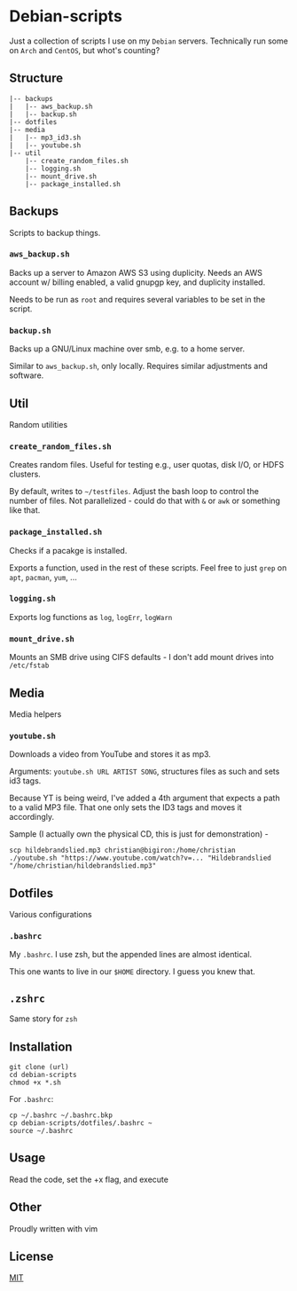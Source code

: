 # Debian-scripts
Just a collection of scripts I use on my `Debian` servers. Technically run some on `Arch` and `CentOS`, but whot's counting?

## Structure

```
|-- backups
|   |-- aws_backup.sh
|   |-- backup.sh
|-- dotfiles
|-- media
|   |-- mp3_id3.sh
|   |-- youtube.sh
|-- util
    |-- create_random_files.sh
    |-- logging.sh
    |-- mount_drive.sh
    |-- package_installed.sh
```

## Backups
Scripts to backup things.

### `aws_backup.sh`
Backs up a server to Amazon AWS S3 using duplicity. Needs an AWS account w/ billing enabled, a valid gnupgp key, and duplicity installed.

Needs to be run as `root` and requires several variables to be set in the script.

### `backup.sh`
Backs up a GNU/Linux machine over smb, e.g. to a home server.

Similar to `aws_backup.sh`, only locally. Requires similar adjustments and software.

## Util
Random utilities

### `create_random_files.sh`
Creates random files. Useful for testing e.g., user quotas, disk I/O, or HDFS clusters.

By default, writes to `~/testfiles`. Adjust the bash loop to control the number of files. Not parallelized - could do that with `&` or `awk` or something like that.

### `package_installed.sh`
Checks if a pacakge is installed.

Exports a function, used in the rest of these scripts. Feel free to just `grep` on `apt`, `pacman`, `yum`, ...

### `logging.sh`
Exports log functions as `log`, `logErr`, `logWarn`

### `mount_drive.sh`
Mounts an SMB drive using CIFS defaults - I don't add mount drives into `/etc/fstab`

## Media
Media helpers

### `youtube.sh`
Downloads a video from YouTube and stores it as mp3.

Arguments: `youtube.sh URL ARTIST SONG`, structures files as such and sets id3 tags.

Because YT is being weird, I've added a 4th argument that expects a path to a valid MP3 file. That one only sets the ID3 tags and moves it accordingly.

Sample (I actually own the physical CD, this is just for demonstration)  -
```
scp hildebrandslied.mp3 christian@bigiron:/home/christian
./youtube.sh "https://www.youtube.com/watch?v=... "Hildebrandslied "/home/christian/hildebrandslied.mp3"
```

## Dotfiles
Various configurations

### `.bashrc`
My `.bashrc`. I use zsh, but the appended lines are almost identical.

This one wants to live in our `$HOME` directory. I guess you knew that.

## `.zshrc`
Same story for `zsh`

## Installation
```
git clone (url)
cd debian-scripts
chmod +x *.sh
```

For `.bashrc`:
```
cp ~/.bashrc ~/.bashrc.bkp
cp debian-scripts/dotfiles/.bashrc ~
source ~/.bashrc
```

## Usage
Read the code, set the +x flag, and execute

## Other
Proudly written with vim

## License
[MIT](./LICENSE.md)
 
